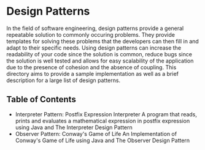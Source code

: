 # Design Patterns
In the field of software engineering, design patterns provide a general repeatable solution to commonly occuring problems. They provide templates for solving these problems that the developers can then fill in and adapt to their specific needs. Using design patterns can increase the readability of your code since the solution is common, reduce bugs since the solution is well tested and allows for easy scalability of the application due to the presence of cohesion and the absence of coupling. This directory aims to provide a sample implementation as well as a brief description for a large list of design patterns.

## Table of Contents
* Interpreter Pattern: Postfix Expression Interpreter
    A program that reads, prints and evaluates a mathematical expression in postfix expression using Java and The Interpreter Design Pattern
* Observer Pattern: Conway's Game of Life
    An Implementation of Conway's Game of Life using Java and The Observer Design Pattern